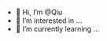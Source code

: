 - 👋 Hi, I’m @Qiu
- 👀 I’m interested in ...
- 🌱 I’m currently learning ...

<!---
Qiu1122/Qiu1122 is a ✨ special ✨ repository because its `README.md` (this file) appears on your GitHub profile.
You can click the Preview link to take a look at your changes.
--->
